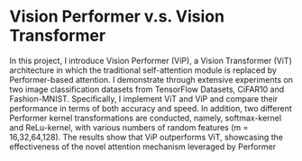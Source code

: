 # Vision Performer v.s. Vision Transformer
In this project, I introduce Vision Performer (ViP), a Vision Transformer (ViT) architecture in which the traditional self-attention module is replaced by Performer-based attention. I demonstrate through extensive experiments on two image classification datasets from TensorFlow Datasets, CiFAR10 and Fashion-MNIST. Specifically, I implement ViT and ViP and compare their performance in terms of both accuracy and speed. In addition, two different Performer kernel transformations are conducted, namely, softmax-kernel and ReLu-kernel, with various numbers of random features (m = 16,32,64,128). The results show that ViP outperforms ViT, showcasing the effectiveness of the novel attention mechanism leveraged by Performer
